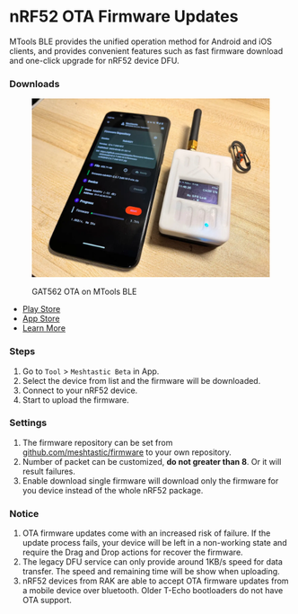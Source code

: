 # nRF52 OTA Firmware Updates

MTools BLE provides the unified operation method for Android and iOS clients, and provides convenient features such as fast firmware download and one-click upgrade for nRF52 device DFU.

### Downloads

<figure><img src=".gitbook/assets/MTools-BLE-GT562-Flash-Firmware-1536x1152.jpeg.webp" alt=""><figcaption><p>GAT562 OTA on MTools BLE</p></figcaption></figure>

* [Play Store](https://play.google.com/store/apps/details?id=com.mtoolstec.mtoolsLite)
* [App Store](https://apps.apple.com/us/app/mtools-lite/id1531345398)
* [Learn More](https://shop.mtoolstec.com/mifare-classic-tool-for-ios)

### Steps

1. Go to `Tool` > `Meshtastic Beta` in App.
2. Select the device from list and the firmware will be downloaded.
3. Connect to your nRF52 device.
4. Start to upload the firmware.

### Settings

1. The firmware repository can be set from [github.com/meshtastic/firmware](https://github.com/meshtastic/firmware) to your own repository.
2. Number of packet can be customized, **do not greater than 8**. Or it will result failures.
3. Enable download single firmware will download only the firmware for you device instead of the whole nRF52 package.

### Notice

1. OTA firmware updates come with an increased risk of failure. If the update process fails, your device will be left in a non-working state and require the Drag and Drop actions for recover the firmware.
2. The legacy DFU service can only provide around 1KB/s speed for data transfer. The speed and remaining time will be show when uploading.
3. nRF52 devices from RAK are able to accept OTA firmware updates from a mobile device over bluetooth. Older T-Echo bootloaders do not have OTA support.
